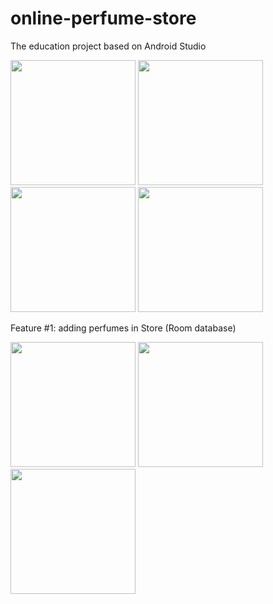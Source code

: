 # online-perfume-store
The education project based on Android Studio

<img src="https://user-images.githubusercontent.com/100920758/235445909-47b921a6-4b27-4eaf-b304-0adfb5f264c7.jpg" width="200"> <img src="https://user-images.githubusercontent.com/100920758/235445913-69eda7ed-a354-43a2-a402-a53483141e45.jpg" width="200"> <img src="https://user-images.githubusercontent.com/100920758/235445922-b463ad14-1f48-4720-a51c-8a0b261575b4.jpg" width="200"> <img src="https://user-images.githubusercontent.com/100920758/235445918-75593e90-a2fd-461d-be8c-31c6b7a718d1.jpg" width="200">

Feature #1: adding perfumes in Store (Room database)

<img src="https://user-images.githubusercontent.com/100920758/235445929-12433328-340b-47ab-b1e4-f751fa722a3e.jpg" width="200"> <img src="https://user-images.githubusercontent.com/100920758/235445925-1d4428c9-3e16-4f33-8343-19d6abf706da.jpg" width="200"> <img src="https://user-images.githubusercontent.com/100920758/235445927-49018a3c-3bd2-4bfc-8d99-1ecae205e9e4.jpg" width="200">

